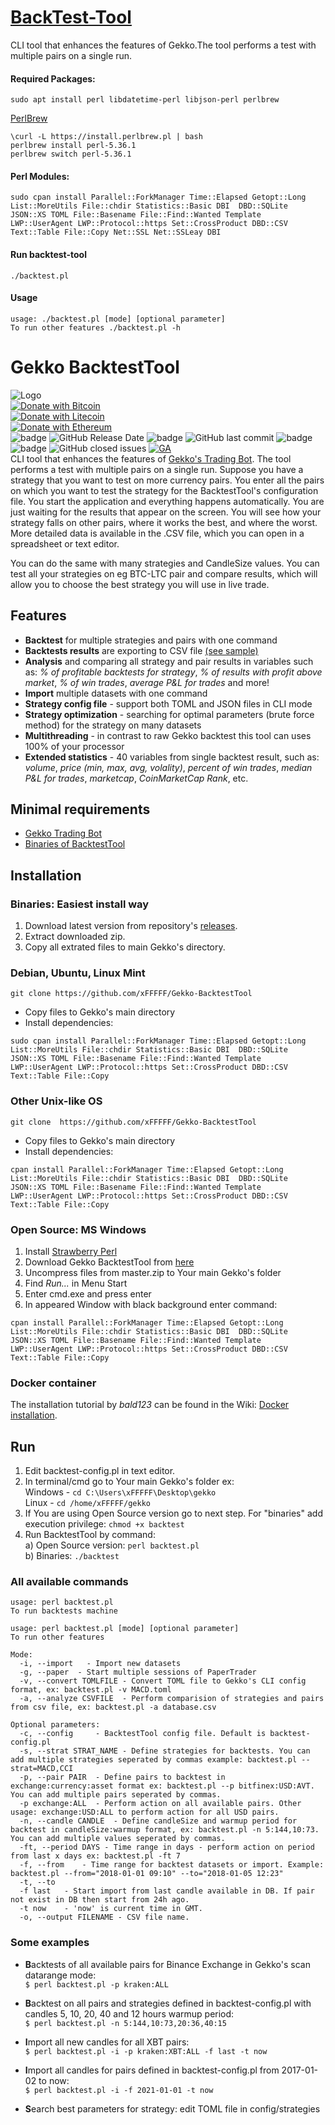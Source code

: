 # [BackTest-Tool](https://github.com/xFFFFF/Gekko-BacktestTool)
CLI tool that enhances the features of Gekko.The tool performs a test with multiple pairs on a single run.

#### Required Packages:
```
sudo apt install perl libdatetime-perl libjson-perl perlbrew
```

[PerlBrew](https://perlbrew.pl/)
```
\curl -L https://install.perlbrew.pl | bash
perlbrew install perl-5.36.1
perlbrew switch perl-5.36.1
```

#### Perl Modules:
```
sudo cpan install Parallel::ForkManager Time::Elapsed Getopt::Long List::MoreUtils File::chdir Statistics::Basic DBI  DBD::SQLite JSON::XS TOML File::Basename File::Find::Wanted Template LWP::UserAgent LWP::Protocol::https Set::CrossProduct DBD::CSV Text::Table File::Copy Net::SSL Net::SSLeay DBI
```

#### Run backtest-tool
```
./backtest.pl
```
#### Usage
```
usage: ./backtest.pl [mode] [optional parameter]
To run other features ./backtest.pl -h
```




# Gekko BacktestTool
![Logo](https://i.imgur.com/G3Dcv7i.png)   
[![Donate with Bitcoin](https://en.cryptobadges.io/badge/small/32G2cYTNFJ8heKUbALWSgGvYQikyJ9dHZp)](https://en.cryptobadges.io/donate/32G2cYTNFJ8heKUbALWSgGvYQikyJ9dHZp)   
[![Donate with Litecoin](https://en.cryptobadges.io/badge/small/LTJopH7Ko2UkWAUu2QmvKiQs4UPkcx1ion)](https://en.cryptobadges.io/donate/LTJopH7Ko2UkWAUu2QmvKiQs4UPkcx1ion)   
[![Donate with Ethereum](https://en.cryptobadges.io/badge/small/0x50b7611b6dC8a4073cB4eF12A6b045f644c3a3Aa)](https://en.cryptobadges.io/donate/0x50b7611b6dC8a4073cB4eF12A6b045f644c3a3Aa)   
![badge](https://img.shields.io/github/release/xFFFFF/Gekko-BacktestTool.svg) ![GitHub Release Date](https://img.shields.io/github/release-date/xFFFFF/Gekko-BacktestTool.svg) ![badge](https://img.shields.io/github/downloads/xFFFFF/Gekko-BacktestTool/total.svg) ![GitHub last commit](https://img.shields.io/github/last-commit/xFFFFF/Gekko-BacktestTool.svg) ![badge](https://img.shields.io/github/license/mashape/apistatus.svg) ![badge](https://img.shields.io/github/languages/code-size/xFFFFF/Gekko-BacktestTool.svg)  ![GitHub closed issues](https://img.shields.io/github/issues-closed/xFFFFF/Gekko-BacktestTool.svg) [![GA](https://ga-beacon.appspot.com/UA-118674108-3/r)](https://github.com/xFFFFF/Gekko-BacktestTool)    
CLI tool that enhances the features of [Gekko's Trading Bot](https://github.com/askmike/gekko). The tool performs a test with multiple pairs on a single run. Suppose you have a strategy that you want to test on more currency pairs. You enter all the pairs on which you want to test the strategy for the BacktestTool's configuration file. You start the application and everything happens automatically. You are just waiting for the results that appear on the screen. You will see how your strategy falls on other pairs, where it works the best, and where the worst. More detailed data is available in the .CSV file, which you can open in a spreadsheet or text editor.   
 
You can do the same with many strategies and CandleSize values. You can test all your strategies on eg BTC-LTC pair and compare results, which will allow you to choose the best strategy you will use in live trade.

## Features
- **Backtest** for multiple strategies and pairs with one command
- **Backtests results** are exporting to CSV file [(see sample)](https://github.com/xFFFFF/Gekko-BacktestTool/blob/master/sample_output.csv)
- **Analysis** and comparing all strategy and pair results in variables such as: *% of profitable backtests for strategy*, *% of results with profit above market*, *% of win trades*, *average P&L for trades* and more!   
- **Import** multiple datasets with one command
- **Strategy config file** - support both TOML and JSON files in CLI mode
- **Strategy optimization** - searching for optimal parameters (brute force method) for the strategy on many datasets
- **Multithreading** - in contrast to raw Gekko backtest this tool can uses 100% of your processor
- **Extended statistics** - 40 variables from single backtest result, such as: *volume*, *price (min, max, avg, volality)*, *percent of win trades*, *median P&L for trades*, *marketcap*, *CoinMarketCap Rank*, etc.   

## Minimal requirements
- [Gekko Trading Bot](https://github.com/universalbit-dev/gekko-m4)
- [Binaries of BacktestTool](https://github.com/xFFFFF/Gekko-BacktestTool/releases)

## Installation
### Binaries: Easiest install way
1. Download latest version from repository's [releases](https://github.com/xFFFFF/Gekko-BacktestTool/releases).  
2. Extract downloaded zip.   
3. Copy all extrated files to main Gekko's directory.   

### Debian, Ubuntu, Linux Mint
```
git clone https://github.com/xFFFFF/Gekko-BacktestTool
```
* Copy files to Gekko's main directory
* Install dependencies: 
```
sudo cpan install Parallel::ForkManager Time::Elapsed Getopt::Long List::MoreUtils File::chdir Statistics::Basic DBI  DBD::SQLite JSON::XS TOML File::Basename File::Find::Wanted Template LWP::UserAgent LWP::Protocol::https Set::CrossProduct DBD::CSV Text::Table File::Copy  
```
### Other Unix-like OS
```
git clone  https://github.com/xFFFFF/Gekko-BacktestTool
```
* Copy files to Gekko's main directory
*  Install dependencies:
```
cpan install Parallel::ForkManager Time::Elapsed Getopt::Long List::MoreUtils File::chdir Statistics::Basic DBI  DBD::SQLite JSON::XS TOML File::Basename File::Find::Wanted Template LWP::UserAgent LWP::Protocol::https Set::CrossProduct DBD::CSV Text::Table File::Copy
```   
### Open Source: MS Windows   
1. Install [Strawberry Perl](http://strawberryperl.com/)
2. Download Gekko BacktestTool from [here](https://github.com/xFFFFF/Gekko-BacktestTool/archive/master.zip)
3. Uncompress files from master.zip to Your main Gekko's folder
4. Find *Run...* in Menu Start
5. Enter cmd.exe and press enter
6. In appeared Window with black background enter command:
```
cpan install Parallel::ForkManager Time::Elapsed Getopt::Long List::MoreUtils File::chdir Statistics::Basic DBI  DBD::SQLite JSON::XS TOML File::Basename File::Find::Wanted Template LWP::UserAgent LWP::Protocol::https Set::CrossProduct DBD::CSV Text::Table File::Copy
```

### Docker container
The installation tutorial by *bald123* can be found in the Wiki: [Docker installation](https://github.com/xFFFFF/Gekko-BacktestTool/wiki/Docker-installation).

## Run 
1. Edit backtest-config.pl in text editor.  
2. In terminal/cmd go to Your main Gekko's folder ex:   
Windows - `cd C:\Users\xFFFFF\Desktop\gekko`   
Linux - `cd /home/xFFFFF/gekko`
3. If You are using Open Source version go to next step. For "binaries" add execution privilege: `chmod +x backtest`
4. Run BacktestTool by command:   
a) Open Source version: `perl backtest.pl`   
b) Binaries: `./backtest` 

### All available commands
```
usage: perl backtest.pl
To run backtests machine

usage: perl backtest.pl [mode] [optional parameter]
To run other features

Mode:
  -i, --import   - Import new datasets
  -g, --paper  - Start multiple sessions of PaperTrader
  -v, --convert TOMLFILE - Convert TOML file to Gekko's CLI config format, ex: backtest.pl -v MACD.toml
  -a, --analyze CSVFILE  - Perform comparision of strategies and pairs from csv file, ex: backtest.pl -a database.csv
  
Optional parameters:
  -c, --config     - BacktestTool config file. Default is backtest-config.pl
  -s, --strat STRAT_NAME - Define strategies for backtests. You can add multiple strategies seperated by commas example: backtest.pl --strat=MACD,CCI
  -p, --pair PAIR  - Define pairs to backtest in exchange:currency:asset format ex: backtest.pl --p bitfinex:USD:AVT. You can add multiple pairs seperated by commas.
  -p exchange:ALL  - Perform action on all available pairs. Other usage: exchange:USD:ALL to perform action for all USD pairs.
  -n, --candle CANDLE  - Define candleSize and warmup period for backtest in candleSize:warmup format, ex: backtest.pl -n 5:144,10:73. You can add multiple values seperated by commas.
  -ft, --period DAYS - Time range in days - perform action on period from last x days ex: backtest.pl -ft 7   
  -f, --from    - Time range for backtest datasets or import. Example: backtest.pl --from="2018-01-01 09:10" --to="2018-01-05 12:23"
  -t, --to
  -f last   - Start import from last candle available in DB. If pair not exist in DB then start from 24h ago.
  -t now    - 'now' is current time in GMT.
  -o, --output FILENAME - CSV file name.
```

### Some examples
- **B**acktests of all available pairs for Binance Exchange in Gekko's scan datarange mode:   
`$ perl backtest.pl -p kraken:ALL`

- **B**acktest on all pairs and strategies defined in backtest-config.pl with candles 5, 10, 20, 40 and 12 hours warmup period:   
`$ perl backtest.pl -n 5:144,10:73,20:36,40:15`

- **I**mport all new candles for all XBT pairs:   
`$ perl backtest.pl -i -p kraken:XBT:ALL -f last -t now`

- **I**mport all candles for pairs defined in backtest-config.pl from 2017-01-02 to now:   
`$ perl backtest.pl -i -f 2021-01-01 -t now`

- **S**earch best parameters for strategy: edit TOML file in config/strategies     
